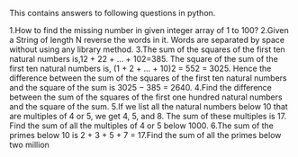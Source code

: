 This contains answers to following questions in python.

 1.How to find the missing number in given integer array of 1 to 100?
 2.Given a String of length N reverse the words in it. Words are separated by 
   space without using any library method.
 3.The sum of the squares of the first ten natural numbers is,12 + 22 + ... + 
   102=385. The square of the sum of the first ten natural numbers is, (1 + 2 + ...
    + 10)2 = 552 = 3025. Hence the difference between the sum of the squares 
    of the first ten natural numbers and the square of the sum is 3025 − 385 =   2640.
 4.Find  the difference between the sum of the squares of the first one hundred
 natural numbers and the square of the sum.
 5.If we list all the natural numbers below 10 that are multiples of 4 or 5, we get 
   4, 5, and 8. The sum of these multiples is 17. Find the sum of all the multiples
   of 4 or 5 below 1000.
 6.The sum of the primes below 10 is 2 + 3 + 5 + 7 = 17.Find the sum of all the 
   primes below two million
